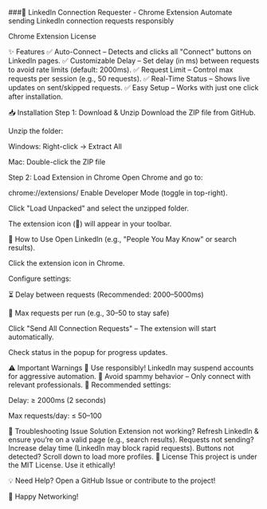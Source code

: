 ###🔗 LinkedIn Connection Requester - Chrome Extension
Automate sending LinkedIn connection requests responsibly

Chrome Extension
License

✨ Features
✅ Auto-Connect – Detects and clicks all "Connect" buttons on LinkedIn pages.
✅ Customizable Delay – Set delay (in ms) between requests to avoid rate limits (default: 2000ms).
✅ Request Limit – Control max requests per session (e.g., 50 requests).
✅ Real-Time Status – Shows live updates on sent/skipped requests.
✅ Easy Setup – Works with just one click after installation.

📥 Installation
Step 1: Download & Unzip
Download the ZIP file from GitHub.

Unzip the folder:

Windows: Right-click → Extract All

Mac: Double-click the ZIP file

Step 2: Load Extension in Chrome
Open Chrome and go to:

chrome://extensions/
Enable Developer Mode (toggle in top-right).

Click "Load Unpacked" and select the unzipped folder.

The extension icon (🎯) will appear in your toolbar.

🚀 How to Use
Open LinkedIn (e.g., "People You May Know" or search results).

Click the extension icon in Chrome.

Configure settings:

⏳ Delay between requests (Recommended: 2000–5000ms)

🔢 Max requests per run (e.g., 30–50 to stay safe)

Click "Send All Connection Requests" – The extension will start automatically.

Check status in the popup for progress updates.

⚠️ Important Warnings
🔴 Use responsibly! LinkedIn may suspend accounts for aggressive automation.
🔴 Avoid spammy behavior – Only connect with relevant professionals.
🔴 Recommended settings:

Delay: ≥ 2000ms (2 seconds)

Max requests/day: ≤ 50–100

🔧 Troubleshooting
Issue	Solution
Extension not working?	Refresh LinkedIn & ensure you’re on a valid page (e.g., search results).
Requests not sending?	Increase delay time (LinkedIn may block rapid requests).
Buttons not detected?	Scroll down to load more profiles.
📜 License
This project is under the MIT License. Use it ethically!

💡 Need Help?
Open a GitHub Issue or contribute to the project!

🚀 Happy Networking!
